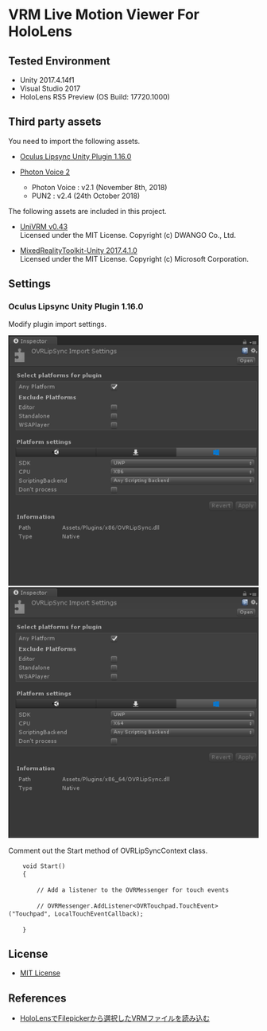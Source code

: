 # VRM Live Motion Viewer For HoloLens

## Tested Environment
- Unity 2017.4.14f1
- Visual Studio 2017
- HoloLens RS5 Preview (OS Build: 17720.1000)

## Third party assets
You need to import the following assets.

- [Oculus Lipsync Unity Plugin 1.16.0](https://developer.oculus.com/downloads/package/oculus-lipsync-unity/1.16.0/)

- [Photon Voice 2](https://assetstore.unity.com/packages/tools/audio/photon-voice-2-130518)
    - Photon Voice : v2.1 (November 8th, 2018)
    - PUN2 : v2.4 (24th October 2018)

The following assets are included in this project.
- [UniVRM v0.43](https://github.com/dwango/UniVRM/releases/tag/v0.43)  
Licensed under the MIT License.
Copyright (c) DWANGO Co., Ltd.  

- [MixedRealityToolkit-Unity 2017.4.1.0](https://github.com/Microsoft/MixedRealityToolkit-Unity/releases/tag/2017.4.1.0)  
Licensed under the MIT License.
Copyright (c) Microsoft Corporation.  

## Settings
### Oculus Lipsync Unity Plugin 1.16.0
Modify plugin import settings.

<img src="./Images/OVRLipSync_x86.png">

<img src="./Images/OVRLipSync_x86_64.png">

Comment out the Start method of OVRLipSyncContext class.
```
    void Start()
    {

        // Add a listener to the OVRMessenger for touch events

        // OVRMessenger.AddListener<OVRTouchpad.TouchEvent>("Touchpad", LocalTouchEventCallback);

    }
``` 

## License
- [MIT License](https://github.com/sotanmochi/VRMLiveMotionViewer/blob/master/LICENSE.txt)

## References
- [HoloLensでFilepickerから選択したVRMファイルを読み込む](https://qiita.com/sotanmochi/items/83465078dea0be32be76)
